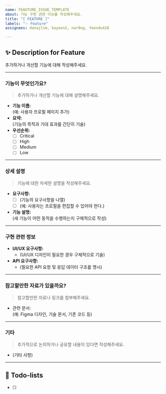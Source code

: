 ```yaml
---
name: FEAUTURE_ISSUE_TEMPLATE
about: 기능 구현 관련 이슈를 작성해주세요.
title: "[ FEATURE ]"
labels: "✨ Feature"
assignees: danajlim, kayeon2, nar0ng, Yeondu428

---
```


## ✨ Description for Feature
추가하거나 개선할 기능에 대해 작성해주세요.

---

### 기능이 무엇인가요?
> 추가하거나 개선할 기능에 대해 설명해주세요.
- **기능 이름:**  
  (예: 사용자 프로필 페이지 추가)
- **요약:**  
  (기능의 목적과 기대 효과를 간단히 기술)
- **우선순위:**  
  - [ ] Critical
  - [ ] High
  - [ ] Medium
  - [ ] Low

---

### **상세 설명**
> 기능에 대한 자세한 설명을 작성해주세요.
- **요구사항:**  
  - [ ] (기능의 요구사항을 나열)  
  - [ ] (예: 사용자는 프로필을 편집할 수 있어야 한다.)
- **기능 설명:**  
  (새 기능이 어떤 동작을 수행하는지 구체적으로 작성)

---

### **구현 관련 정보**
- **UI/UX 요구사항:**  
  - (UI/UX 디자인이 필요한 경우 구체적으로 기술)
- **API 요구사항:**  
  - (필요한 API 요청 및 응답 데이터 구조를 명시)

---

### 참고할만한 자료가 있을까요?
> 참고할만한 자료나 링크를 첨부해주세요.
- 관련 문서:  
  (예: Figma 디자인, 기술 문서, 기존 코드 등)

---

### **기타**
> 추가적으로 논의하거나 공유할 내용이 있다면 작성해주세요.
- (기타 사항)

---

## 📝 Todo-lists
- [ ]
